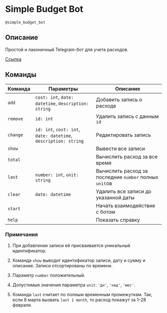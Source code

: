 # Simple Budget Bot

`@simple_budget_bot`

## Описание

Простой и лаконичный Telegram-бот для учета расходов.

[Ссылка](http://t.me/simple_budget_bot)

## Команды

Команда | Параметры | Описание
--- | --- | ---
`add` | `cost: int`, `date: datetime`, `description: string` | Добавить запись о расходе
`remove` | `id: int` | Удалить запись с данным `id`
`change` | `id: int`, `cost: int`, `date: datetime`, `description: string` | Редактировать запись
`show` |  | Вывести все записи
`total` |  | Вычислить расход за все время
`last` | `number: int`, `unit: string` | Вычислить расход за последние `number` полных `unit`ов
`clear` | `date: datetime` | Удалить все записи до указанной даты
`start` |  | Начать взаимодействие с ботом
`help` |  | Показать справку

### Примечания

1. При добавлении записи ей присваивается уникальный идентификатор.

1. Команда `show` выводит идентификатор записи, дату и сумму и описание. Записи отсортированы по времени.

1. Параметр `number` положительный.

1. Допустимые значения параметра `unit`: `'дн'`, `'нед'`, `'мес'`.

1. Команда `last` считает по полным временным промежуткам. Так, если 8 марта вызвать `last 1 month`, то расход покажут за 1–28 февраля.